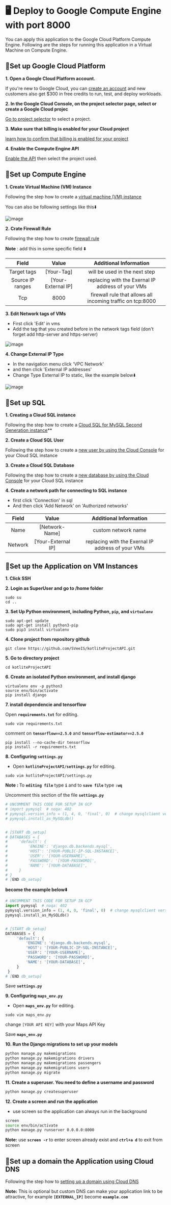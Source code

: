 # 🖥️ Deploy to Google Compute Engine with port 8000

You can apply this application to the Google Cloud Platform Compute Engine. Following are the steps for running this application in a Virtual Machine on Compute Engine.

## 📌Set up Google Cloud Platform

**1. Open a Google Cloud Platform account.**

If you're new to Google Cloud, you can [create an account](https://console.cloud.google.com/freetrial) and new customers also get $300 in free credits to run, test, and deploy workloads.

**2. In the Google Cloud Console, on the project selector page, select or create a Google Cloud projec**

[Go to project selector](https://console.cloud.google.com/projectselector2/home/dashboard) to select a project.

**3. Make sure that billing is enabled for your Cloud project**

[learn how to confirm that billing is enabled for your project](https://cloud.google.com/billing/docs/how-to/modify-project)

**4. Enable the Compute Engine API**

[Enable the API](https://console.cloud.google.com/flows/enableapi?apiid=compute) then select the project used.


## 📌Set up Compute Engine

**1. Create Virtual Machine (VM) Instance**

Following the step how to create a [virtual machine (VM) instance](https://cloud.google.com/compute/docs/instances/create-start-instance)

You can also be following settings like this⬇️

![image](https://drive.google.com/uc?export=view&id=1SUlHvpseOwX9uDCBj3AG6niYGQVF2CCt)

**2. Crate Firewall Rule**

Following the step how to create [firewall rule](https://cloud.google.com/vpc/docs/using-firewalls)

<b>Note</b> : add this in some specific field ⬇️

| Field | Value | Additional Information  |
| :---:   | :-: | :-: |
| Target tags | [Your-Tag] | will be used in the next step |
| Source IP ranges | [Your-External IP] | replacing with the Exernal IP address of your VMs|
| Tcp | 8000 | firewall rule that allows all incoming traffic on tcp:8000 |


**3. Edit Network tags of VMs**

- First click 'Edit' in vms
- Add the tag that you created before in the network tags field (don't forget add http-server and https-server)

![image](https://drive.google.com/uc?export=view&id=1MKCBXd0MrZkwjk-itcelX9_LOcC5abu6)

**4. Change External IP Type**

- In the navigation menu click 'VPC Network'
- and then click 'External IP addresses'
- Change Type External IP to static, like the example below⬇️

![image](https://drive.google.com/uc?export=view&id=1Jk5pGgdZ2uRzgAtt7RGHda7ZSj_aW-DK)


## 📌Set up SQL

**1. Creating a Cloud SQL instance**

Following the step how to create a [Cloud SQL for MySQL Second Generation instance](https://cloud.google.com/sql/docs/mysql/create-instance)**


**2. Create a Cloud SQL User**

Following the step how to create a [new user by using the Cloud Console](https://cloud.google.com/sql/docs/mysql/create-manage-users#creating) for your Cloud SQL instance

**3. Create a Cloud SQL Database**

Following the step how to create a [new database by using the Cloud Console](https://cloud.google.com/sql/docs/mysql/create-manage-databases#create) for your Cloud SQL instance


**4. Create a network path for connecting to SQL instance**

- first click 'Connection' in sql
- And then click 'Add Network' on 'Authorized networks'

| Field | Value | Additional Information  |
| :---:   | :-: | :-: |
| Name| [Network-Name] | custom network name |
| Network | [Your-External IP] | replacing with the Exernal IP address of your VMs|


## 📌Set up the Application on VM Instances

**1. Click SSH**

**2. Login as SuperUser and go to /home folder**

```bass
sudo su
cd ..
```

**3. Set Up Python environment, including Python, `pip`, and `virtualenv`**

```bass
sudo apt-get update
sudo apt-get install python3-pip
sudo pip3 install virtualenv
```

**4. Clone project from repository github**

```bass
git clone https://github.com/SVeeIS/kotliteProjectAPI.git
```

**5. Go to directory project**

```bass
cd kotliteProjectAPI
```

**6. Create an isolated Python environment, and install django**

```bass
virtualenv env -p python3
source env/bin/activate
pip install django
```

**7. install dependencie and tensorflow**

Open **`requirements.txt`** for editing.

```bass
sudo vim requirements.txt
```

comment on **`tensorflow==2.5.0`** and **`tensorflow-estimator==2.5.0`**

```bass
pip install --no-cache-dir tensorflow
pip install -r requirements.txt
```

**8. Configuring **`settings.py`****


- Open **`kotliteProjectAPI/settings.py`** for editing.

```bass
sudo vim kotliteProjectAPI/settings.py
```

<b>Note : </b> To **`editing file`**  type **`i`** and to **`save file`** type **`:wq`**

Uncomment this section of the file **`settings.py`**

```python
# UNCOMMENT THIS CODE FOR SETUP IN GCP
# import pymysql  # noqa: 402
# pymysql.version_info = (1, 4, 0, 'final', 0)  # change mysqlclient version
# pymysql.install_as_MySQLdb()


# [START db_setup]
# DATABASES = {
#     'default': {
#         'ENGINE': 'django.db.backends.mysql',
#         'HOST': '[YOUR-PUBLIC-IP-SQL-INSTANCE]',
#         'USER': '[YOUR-USERNAME]',
#         'PASSWORD': '[YOUR-PASSWORD]',
#         'NAME': '[YOUR-DATABASE]',
#     }
# }
# [END db_setup]
```

**become the example below⬇️**

```python
# UNCOMMENT THIS CODE FOR SETUP IN GCP
import pymysql  # noqa: 402
pymysql.version_info = (1, 4, 0, 'final', 0)  # change mysqlclient version
pymysql.install_as_MySQLdb()


# [START db_setup]
DATABASES = {
     'default': {
         'ENGINE': 'django.db.backends.mysql',
         'HOST': '[YOUR-PUBLIC-IP-SQL-INSTANCE]',
         'USER': '[YOUR-USERNAME]',
         'PASSWORD': '[YOUR-PASSWORD]',
         'NAME': '[YOUR-DATABASE]',
     }
 }
# [END db_setup]
```

Save **`settings.py`**


**9. Configuring **`maps_env.py`****

- Open **`maps_env.py`** for editing.

```bass
sudo vim maps_env.py
```
change `[YOUR API KEY]` with your Maps API Key

Save **`maps_env.py`**

**10. Run the Django migrations to set up your models**

```bash
python manage.py makemigrations
python manage.py makemigrations drivers
python manage.py makemigrations passengers
python manage.py makemigrations users
python manage.py migrate
```

**11. Create a superuser. You need to define a username and password**

```bash
python manage.py createsuperuser
```

**12. Create a screen and run the application**

- use screen so the application can always run in the background

```bash
screen
source env/bin/activate
python manage.py runserver 0.0.0.0:8000
```

<b>Note:</b> use **`screen -r`** to enter screen already exist and **`ctrl+a d`** to exit from screen


## 📌Set up a domain the Application using Cloud DNS

Following the step how to [setting up a domain using Cloud DNS](https://cloud.google.com/dns/docs/tutorials/create-domain-tutorial)

<b>Note:</b> This is optional but custom DNS can make your application link to be attractive, for example **`[EXTERNAL_IP]`** become **`example.com`**
